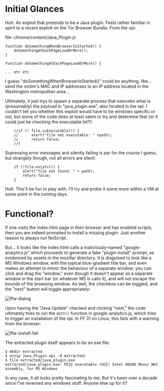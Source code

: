 Initial Glances
===============

Huh. An exploit that pretends to be a Java plugin. Feels rather familiar in
spirit to a recent exploit on the Tor Browser Bundle. From the xpi:

file: chrome/content/Java_Plugin.js

    function doSomethingWhenBrowserIsStarted() {
        doSomethingAtEachPageLoadOrMore();
    }

    function doSomethingAtEachPageLoadOrMore() {

    ... etc etc

I guess "doSomethingWhenBrowserIsStarted()" could be anything, like... send
the victim's MAC and IP addresses to an IP address located in the
Washington metropolitan area...

Ultimately, it just trys to spawn a separate process that executes what is
(presumably) the payload in "java_plugin.exe", also located in the xpi. I
couldn't tell you whether this exploit would have to be windows specific or
not, but some of the code does at least seem to try and determine that
(or it could just be checking the executable bit?):

        //if (! file.isExecutable()) {
        //      alert("file not executable: " +path);
        //      return false;
        //}

Supressing error messages and silently failing is par for the course I guess,
but strangely though, not all errors are silent:

        if (!file.exists()) {
            alert("file not found: " + path);
            return false;
        }

Huh. This'll be fun to play with. I'll try and probe it some more within a
VM at some point in the coming days.

Functional?
===========

If one visits the index.html page in their browser and has enabled scripts,
then you are indeed prompted to install a missing plugin. Just another
reason to always run NoScript.

But... it looks like the index.html calls a maliciously-named
"google-analytics.js" which proceeds to generate a fake "plugin install"
prompt, as evidenced by assets in the mozilla/ directory. It is disguised
to look like a MS Windows window, with the typical blue-gradient title bar,
and even makes an attempt to mimic the behaviour of a separate window; you
can click and drag the "window," even though it doesn't appear as a separate
window in the start bar (or whatever MS is calls it), and will not escape the
bounds of the browsing window. As well, the checkbox can be toggled, and the
"next" button will toggle appropriately:

![ffw-dialog](https://i.imgur.com/y5edoPh.png)

Upon having the "Java Update" checked and clicking "next," the code ultimately
tries to run the `doIt()` function in google-analytics.js, which tries to
trigger an installation of the xpi. In FF 31 on Linux, this fails with a
warning from the browser:

![ffw-install-fail](https://i.imgur.com/mCf8rLs.png)

The extracted plugin itself appears to be an exe file:

    $ mkdir extracted
    $ unzip Java_Plugin.xpi -d extracted/
    $ file extracted/java_plugin.exe
    extracted/java_plugin.exe: PE32 executable (GUI) Intel 80386 Mono/.Net assembly, for MS Windows

In any case, it all looks pretty fascinating to me. But it's been over a
decade since I've reversed any windows stuff. Anyone else up for it?
